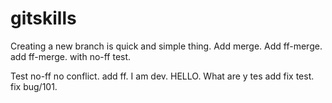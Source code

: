 # gitskills

Creating a new branch is quick and simple thing.
Add merge.
Add ff-merge.
add ff-merge.
with no-ff test.


Test no-ff no conflict.
add ff.
I am dev.
HELLO.
What are y
tes
add fix test.
fix bug/101.
